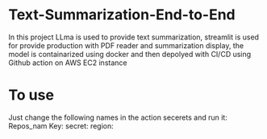 # Text-Summarization-End-to-End

In this project LLma is used to provide text summarization, streamlit is used for provide production with PDF reader and summarization display, the model is containarized using docker and then depolyed with CI/CD using Github action on AWS EC2 instance

# To use

Just change the following names in the action secerets and run it:
Repos_nam
Key:
secret:
region:
